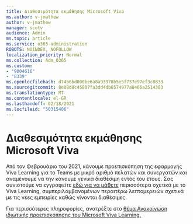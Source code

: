 ```yaml
---
title: Διαθεσιμότητα εκμάθησης Microsoft Viva
ms.author: v-jmathew
author: v-jmathew
manager: scotv
audience: Admin
ms.topic: article
ms.service: o365-administration
ROBOTS: NOINDEX, NOFOLLOW
localization_priority: Normal
ms.collection: Adm_O365
ms.custom:
- "9004616"
- "8339"
ms.openlocfilehash: d74b6bd000be6a8a93978b5e5f737e97ef3c0833
ms.sourcegitcommit: 8e08d8c45807fa3dd4db6574977a8466a2514383
ms.translationtype: MT
ms.contentlocale: el-GR
ms.lasthandoff: 02/18/2021
ms.locfileid: "50315406"
---
```

# <a name="microsoft-viva-learning-availability"></a>Διαθεσιμότητα εκμάθησης Microsoft Viva

Από τον Φεβρουάριο του 2021, κάνουμε προεπισκόπηση της εφαρμογής Viva Learning για το Teams με μικρό αριθμό πελατών και συνεργατών και αναμένουμε να την κάνουμε γενικά διαθέσιμη εντός του έτους. Σας συνιστούμε να εγγραφείτε [εδώ για να μάθετε](https://aka.ms/VivaLearningSignup) περισσότερα σχετικά με το Viva Learning, συμπεριλαμβανομένων περαιτέρω λεπτομερειών σχετικά με τις νέες εμπειρίες καθώς γίνονται διαθέσιμες.

Για περισσότερες πληροφορίες, ανατρέξτε στο [θέμα Ανακοίνωση ιδιωτικής προεπισκόπησης του Microsoft Viva Learning.](https://techcommunity.microsoft.com/t5/microsoft-viva-blog/announcing-microsoft-viva-learning-private-preview/ba-p/2107023)
